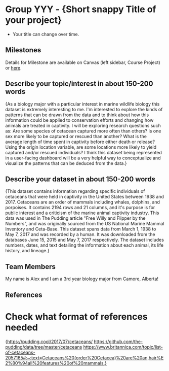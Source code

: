 # Group YYY - {Short snappy Title of your project}

- Your title can change over time.

## Milestones

Details for Milestone are available on Canvas (left sidebar, Course Project) or [here](https://firas.moosvi.com/courses/data301/project/milestone01.html).

## Describe your topic/interest in about 150-200 words

{As a biology major with a particular interest in marine wildlife biology this dataset is extremely interesting to me. I'm interested to explore the kinds of patterns that can be drawn from the data and to think about how this information could be applied to conservation efforts and changing how animals are treated in captivity. I will be exploring research questions such as: Are some species of cetacean captured more often than others? Is one sex more likely to be captured or rescued than another? What is the average length of time spent in captivity before either death or release? Using the origin location variable, are some locations more likely to yield captured and/or rescued individuals? I think this dataset being represented in a user-facing dashboard will be a very helpful way to conceptualize and visualize the patterns that can be deduced from the data.}

## Describe your dataset in about 150-200 words

{This dataset contains information regarding specific individuals of cetaceans that were held in captivity in the United States between 1938 and 2017. Cetaceans are an order of mammals including whales, dolphins, and porpoises. It contains 2194 rows and 21 columns, and it's purpose is for public interest and a criticism of the marine animal captivity industry. This data was used in The Pudding article "Free Willy and Flipper by the Numbers", and was originally sourced from the US National Marine Mammal Inventory and Ceta-Base. This dataset spans data from March 1, 1938 to May 7, 2017 and was recorded by a human. It was downloaded from the databases June 15, 2015 and May 7, 2017 respectively. The dataset includes numbers, dates, and text detailing the information about each animal, its life history, and lineage.}

## Team Members

My name is Alex and I am a 3rd year biology major from Camore, Alberta!

## References

# Check what format of references needed

{https://pudding.cool/2017/07/cetaceans/
https://github.com/the-pudding/data/tree/master/cetaceans
https://www.britannica.com/topic/list-of-cetaceans-2057165#:~:text=Cetaceans%20(order%20Cetacea)%20are%20an,hair%E2%80%94all%20features%20of%20mammals.}

